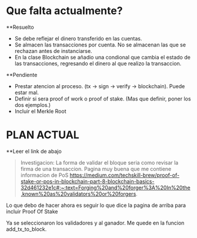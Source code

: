 # Que falta actualmente?
**Resuelto
- Se debe reflejar el dinero transferido en las cuentas. 
- Se almacen las transacciones por cuenta. No se almacenan las que se rechazan antes de
  instanciarse. 
- En la clase Blockchain se añadio una condional que cambia el estado de las transacciones, regresando el dinero al que realizo la transaccion.

**Pendiente
- Prestar atencion al proceso. (tx -> sign -> verify -> blockchain). Puede estar mal.
- Definir si sera proof of work o proof of stake. (Mas que definir, poner los dos ejemplos.)
- Incluir el Merkle Root

# PLAN ACTUAL
**Leer el link de abajo
> Investigacion: La forma de validar el bloque seria como revisar la firma de una transaccion.
Pagina muy buena que me contiene informacion de PoS
https://medium.com/techskill-brew/proof-of-stake-or-pos-in-blockchain-part-8-blockchain-basics-32d461232e1c#:~:text=Forging%20and%20forger%3A%20In%20the,known%20as%20validators%20or%20forgers.

Lo que debo de hacer ahora es seguir lo que dice la pagina de arriba para incluir Proof Of Stake

Ya se seleccionaron los validadores y al ganador. Me quede en la funcion add_tx_to_block.